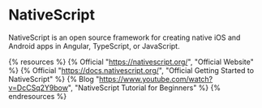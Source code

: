 # NativeScript

NativeScript is an open source framework for creating native iOS and Android apps in Angular, TypeScript, or JavaScript.

{% resources %}
  {% Official "https://nativescript.org/", "Official Website" %}
  {% Official "https://docs.nativescript.org/", "Official Getting Started to NativeScript" %}
  {% Blog "https://www.youtube.com/watch?v=DcCSq2Y9bow", "NativeScript Tutorial for Beginners" %}
{% endresources %}

